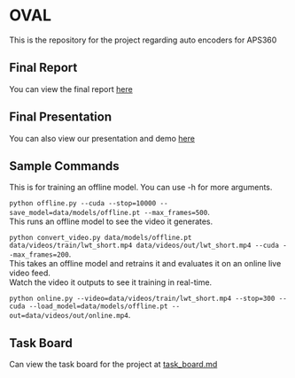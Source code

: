 # OVAL
This is the repository for the project regarding auto encoders for APS360

## Final Report
You can view the final report [here](documents/report/OVAL_Final_Report.pdf)

## Final Presentation
You can also view our presentation and demo [here](https://1drv.ms/v/s!AvqP07DxLr0lv4AgzQpH6O3Pq-3BqQ?e=fOqQlB)

## Sample Commands

This is for training an offline model. You can use -h for more arguments.   

```python offline.py --cuda --stop=10000 --save_model=data/models/offline.pt --max_frames=500```.     
This runs an offline model to see the video it generates.  

```python convert_video.py data/models/offline.pt data/videos/train/lwt_short.mp4 data/videos/out/lwt_short.mp4 --cuda --max_frames=200```.   
This takes an offline model and retrains it and evaluates it on an online live video feed.    
Watch the video it outputs to see it training in real-time. 

```python online.py --video=data/videos/train/lwt_short.mp4 --stop=300 --cuda --load_model=data/models/offline.pt --out=data/videos/out/online.mp4```.  

## Task Board
Can view the task board for the project at [task_board.md](documents/task_board.md)
